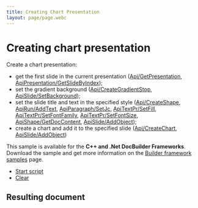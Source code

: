 ```yaml
---
title: Creating Chart Presentation
layout: page/page.webc
---
```

# [](/docbuilder/buildersamples/)Creating chart presentation

Create a chart presentation:

* get the first slide in the current presentation ([Api/GetPresentation](/docbuilder/presentationapi/api/getpresentation), [ApiPresentation/GetSlideByIndex](/docbuilder/presentationapi/apipresentation/getslidebyindex));
* set the gradient background ([Api/CreateGradientStop](/docbuilder/presentationapi/api/creategradientstop), [ApiSlide/SetBackground](/docbuilder/presentationapi/apislide/setbackground));
* set the slide title and text in the specified style ([Api/CreateShape](/docbuilder/presentationapi/api/createshape), [ApiRun/AddText](/docbuilder/presentationapi/apirun/addtext), [ApiParagraph/SetJc](/docbuilder/presentationapi/apiparagraph/setjc), [ApiTextPr/SetFill](/docbuilder/presentationapi/apitextpr/setfill), [ApiTextPr/SetFontFamily](/docbuilder/presentationapi/apitextpr/setfontfamily), [ApiTextPr/SetFontSize](/docbuilder/presentationapi/apitextpr/setfontsize), [ApiShape/GetDocContent](/docbuilder/presentationapi/apishape/getdoccontent), [ApiSlide/AddObject](/docbuilder/presentationapi/apislide/addobject));
* create a chart and add it to the specified slide ([Api/CreateChart](/docbuilder/presentationapi/api/createchart), [ApiSlide/AddObject](/docbuilder/presentationapi/apislide/addobject))

This sample is available for the **C++ and .Net DocBuilder Frameworks**.\
Download the sample and get more information on the [Builder framework samples](/docbuilder/builderframeworksamples) page.

* [Start script]()
* [Clear]()

## Resulting document
